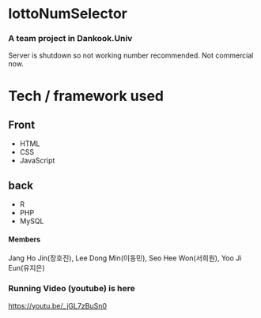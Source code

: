 # lottoNumSelector

### A team project in Dankook.Univ
Server is shutdown so not working number recommended.
Not commercial now.

# Tech / framework used
## Front 
- HTML 
- CSS 
- JavaScript
## back 
- R 
- PHP 
- MySQL

#### Members
Jang Ho Jin(장호진), Lee Dong Min(이동민), Seo Hee Won(서희원), Yoo Ji Eun(유지은)

### Running Video (youtube) is here 
https://youtu.be/_jGL7zBuSn0
